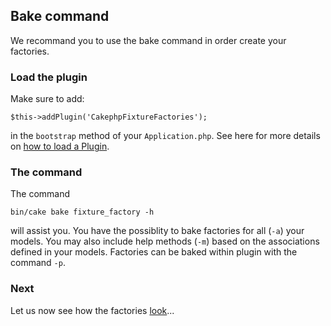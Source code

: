 ## Bake command

We recommand you to use the bake command in order create your factories.

### Load the plugin

Make sure to add:
```
$this->addPlugin('CakephpFixtureFactories');
```

in the `bootstrap` method of your `Application.php`. See here for more details on [how to load a Plugin](https://book.cakephp.org/4/en/plugins.html#loading-a-plugin).

### The command

The command
```
bin/cake bake fixture_factory -h
```
will assist you. You have the possiblity to bake factories for all (`-a`) your models. You may also include help methods (`-m`)
based on the associations defined in your models. Factories can be baked within plugin with the command `-p`.

### Next

Let us now see how the factories [look](factories.md)...

